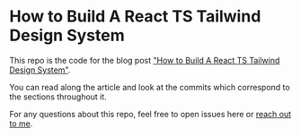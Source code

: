 # How to Build A React TS Tailwind Design System
This repo is the code for the blog post ["How to Build A React TS Tailwind Design System"](https://dev.to/hamatoyogi/how-to-build-a-react-ts-tailwind-design-system-1ppi).

You can read along the article and look at the commits which correspond to the sections throughout it.

For any questions about this repo, feel free to open issues here or [reach out to me](https://twitter.com/HamatoYogi).

